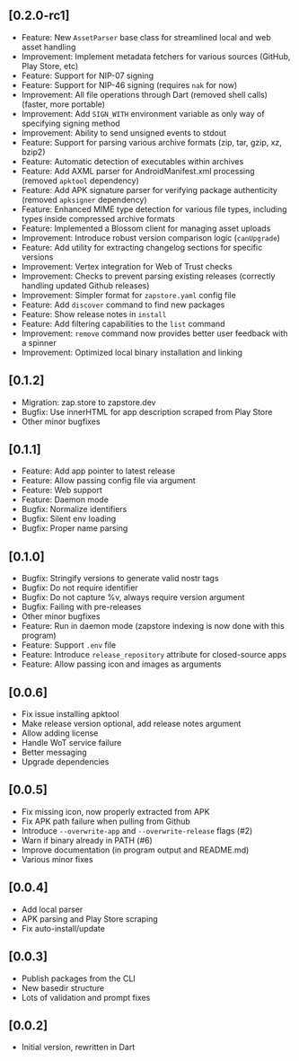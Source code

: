 ## [0.2.0-rc1]

  - Feature: New `AssetParser` base class for streamlined local and web asset handling
  - Improvement: Implement metadata fetchers for various sources (GitHub, Play Store, etc)
  - Feature: Support for NIP-07 signing
  - Feature: Support for NIP-46 signing (requires `nak` for now)
  - Improvement: All file operations through Dart (removed shell calls) (faster, more portable)
  - Improvement: Add `SIGN_WITH` environment variable as only way of specifying signing method
  - Improvement: Ability to send unsigned events to stdout
  - Feature: Support for parsing various archive formats (zip, tar, gzip, xz, bzip2)
  - Feature: Automatic detection of executables within archives
  - Feature: Add AXML parser for AndroidManifest.xml processing (removed `apktool` dependency)
  - Feature: Add APK signature parser for verifying package authenticity (removed `apksigner` dependency)
  - Feature: Enhanced MIME type detection for various file types, including types inside compressed archive formats
  - Feature: Implemented a Blossom client for managing asset uploads
  - Improvement: Introduce robust version comparison logic (`canUpgrade`)
  - Feature: Add utility for extracting changelog sections for specific versions
  - Improvement: Vertex integration for Web of Trust checks
  - Improvement: Checks to prevent parsing existing releases (correctly handling updated Github releases)
  - Improvement: Simpler format for `zapstore.yaml` config file
  - Feature: Add `discover` command to find new packages
  - Feature: Show release notes in `install`
  - Feature: Add filtering capabilities to the `list` command
  - Improvement: `remove` command now provides better user feedback with a spinner
  - Improvement: Optimized local binary installation and linking

## [0.1.2]

  - Migration: zap.store to zapstore.dev
  - Bugfix: Use innerHTML for app description scraped from Play Store
  - Other minor bugfixes

## [0.1.1]

  - Feature: Add app pointer to latest release
  - Feature: Allow passing config file via argument
  - Feature: Web support
  - Feature: Daemon mode
  - Bugfix: Normalize identifiers
  - Bugfix: Silent env loading
  - Bugfix: Proper name parsing

## [0.1.0]

  - Bugfix: Stringify versions to generate valid nostr tags
  - Bugfix: Do not require identifier
  - Bugfix: Do not capture %v, always require version argument
  - Bugfix: Failing with pre-releases
  - Other minor bugfixes
  - Feature: Run in daemon mode (zapstore indexing is now done with this program)
  - Feature: Support `.env` file
  - Feature: Introduce `release_repository` attribute for closed-source apps
  - Feature: Allow passing icon and images as arguments

## [0.0.6]

  - Fix issue installing apktool
  - Make release version optional, add release notes argument
  - Allow adding license
  - Handle WoT service failure
  - Better messaging
  - Upgrade dependencies

## [0.0.5]

  - Fix missing icon, now properly extracted from APK
  - Fix APK path failure when pulling from Github
  - Introduce `--overwrite-app` and `--overwrite-release` flags (#2)
  - Warn if binary already in PATH (#6)
  - Improve documentation (in program output and README.md)
  - Various minor fixes

## [0.0.4]

  - Add local parser
  - APK parsing and Play Store scraping
  - Fix auto-install/update

## [0.0.3]

  - Publish packages from the CLI
  - New basedir structure
  - Lots of validation and prompt fixes

## [0.0.2]

  - Initial version, rewritten in Dart
